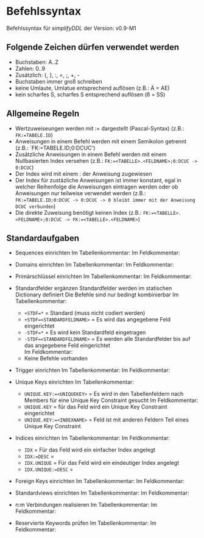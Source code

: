 Befehlssyntax
=============

Befehlssyntax für *simplifyDDL* der Version: v0.9-M1


Folgende Zeichen dürfen verwendet werden
----------------------------------------

- Buchstaben: A..Z
- Zahlen: 0..9
- Zusätzlich: {, }, :, =, ;, +, - 
- Buchstaben immer groß schreiben
- keine Umlaute, Umlatue entsprechend auflösen (z.B.: Ä = AE) 
- kein scharfes S, scharfes S entsprechend auflösen (ß = SS)


Allgemeine Regeln
-----------------

- Wertzuweiseungen werden mit := dargestellt (Pascal-Syntax) 
(z.B.: `FK:=TABELE.ID`)
- Anweisungen in einem Befehl werden mit einem Semikolon getrennt 
(z.B.: `FK:=TABELE.ID;0:DCUC')
- Zusätzliche Anweisungen in einem Befehl werden mit einem Nullbasierten Index 
versehen (z.B.: `FK:=<TABELLE>.<FELDNAME>;0:DCUC -> 0:DCUC`)
- Der Index wird mit einem : der Anweisung zugewiesen
- Der Index für zustäzliche Anweisungen ist immer konstant, egal in welcher 
Reihenfolge die Anweisungen eintragen werden oder ob Anweisungen nur teilweise
verwendet werden (z.B.: `FK:=TABELE.ID;0:DCUC -> 0:DCUC -> 0 bleibt immer mit der Anweisung DCUC verbunden`)  
- Die direkte Zuweisung benötigt keinen Index 
(z.B.: `FK:=<TABELLE>.<FELDNAME>;0:DCUC -> FK:=<TABELLE>.<FELDNAME>`)


Standardaufgaben
----------------

- Sequences einrichten
  Im Tabellenkommentar:
  Im Feldkommentar:
  
- Domains einrichten
  Im Tabellenkommentar:
  Im Feldkommentar:
  
- Primärschlüssel einrichten
  Im Tabellenkommentar:
  Im Feldkommentar:
  
- Standardfelder ergänzen
  Standardfelder werden im statischen Dictionary definiert
  Die Befehle sind nur bedingt kombinierbar
  Im Tabellenkommentar: 
  * `+STDF=*` = Standard (muss nicht codiert werden)
  * `+STDF=<STANDARDFELDNAME>` = Es wird das angegebene Feld eingerichtet      
  * `-STDF=*` = Es wird kein Standardfeld eingetragen 
  * `-STDF=<STANDARDFELDNAME>` = Es werden alle Standardfelder bis auf das angegebene Feld eingerichtet  
  Im Feldkommentar:
  * Keine Befehle vorhanden
  
- Trigger einrichten
  Im Tabellenkommentar:
  Im Feldkommentar:
  
- Unique Keys einrichten
  Im Tabellenkommentar:
  * `UNIQUE.KEY:=<UNIQUEKEY>` = Es wird in den Tabellenfeldern nach Members für eine Unique Key Constraint gesucht 
  Im Feldkommentar:
  * `UNIQUE.KEY` = für das Feld wird ein Unique Key Constraint eingerichtet
  * `UNIQUE.KEY:=<INDEXNAME>` = Feld ist mit anderen Feldern Teil eines Unique Key Constraint   
  
- Indices einrichten
  Im Tabellenkommentar:
  Im Feldkommentar:
  * `IDX` = Für das Feld wird ein einfacher Index angelegt
  * `IDX:=DESC` =   
  * `IDX.UNIQUE` = Für das Feld wird ein eindeutiger Index angelegt    
  * `IDX.UNIQUE:=DESC` =   
  
- Foreign Keys einrichten
  Im Tabellenkommentar:
  Im Feldkommentar:
  
- Standardviews einrichten
  Im Tabellenkommentar:
  Im Feldkommentar:
  
- n:m Verbindungen realisieren
  Im Tabellenkommentar:
  Im Feldkommentar: 

- Reservierte Keywords prüfen
  Im Tabellenkommentar:
  Im Feldkommentar: